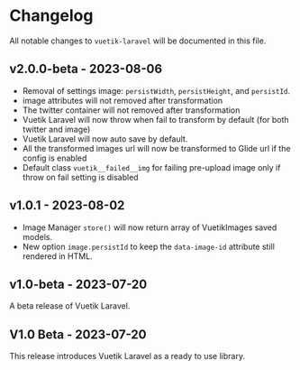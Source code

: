 # Changelog

All notable changes to `vuetik-laravel` will be documented in this file.

## v2.0.0-beta - 2023-08-06

- Removal of settings image: `persistWidth`, `persistHeight`, and `persistId`.
- image attributes will not removed after transformation
- The twitter container will not removed after transformation
- Vuetik Laravel will now throw when fail to transform by default (for both twitter and image)
- Vuetik Laravel will now auto save by default.
- All the transformed images url will now be transformed to Glide url if the config is enabled
- Default class `vuetik__failed__img` for failing pre-upload image only if throw on fail setting is disabled

## v1.0.1 - 2023-08-02

- Image Manager `store()` will now return array of VuetikImages saved models.
- New option `image.persistId` to keep the `data-image-id` attribute still rendered in HTML.

## v1.0-beta - 2023-07-20

A beta release of Vuetik Laravel.

## V1.0 Beta - 2023-07-20

This release introduces Vuetik Laravel as a ready to use library.
